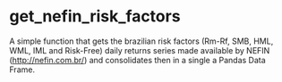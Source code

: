 # get_nefin_risk_factors
A simple function that gets the brazilian risk factors (Rm-Rf, SMB, HML, WML, IML and Risk-Free) daily returns series made available by NEFIN (http://nefin.com.br/) and consolidates then in a single a Pandas Data Frame.
